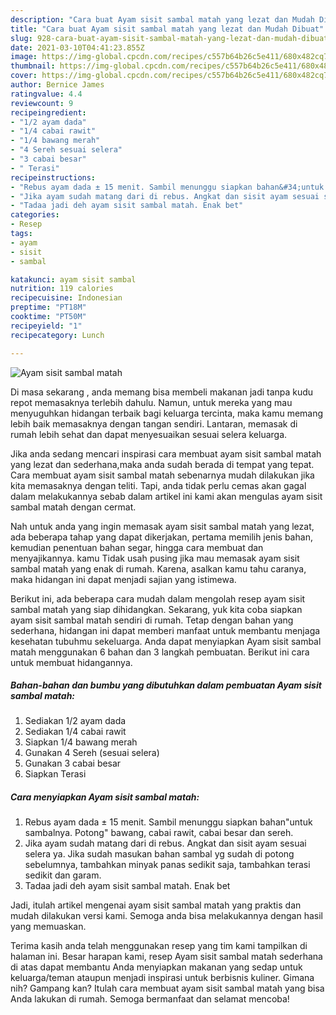 ```yaml
---
description: "Cara buat Ayam sisit sambal matah yang lezat dan Mudah Dibuat"
title: "Cara buat Ayam sisit sambal matah yang lezat dan Mudah Dibuat"
slug: 928-cara-buat-ayam-sisit-sambal-matah-yang-lezat-dan-mudah-dibuat
date: 2021-03-10T04:41:23.855Z
image: https://img-global.cpcdn.com/recipes/c557b64b26c5e411/680x482cq70/ayam-sisit-sambal-matah-foto-resep-utama.jpg
thumbnail: https://img-global.cpcdn.com/recipes/c557b64b26c5e411/680x482cq70/ayam-sisit-sambal-matah-foto-resep-utama.jpg
cover: https://img-global.cpcdn.com/recipes/c557b64b26c5e411/680x482cq70/ayam-sisit-sambal-matah-foto-resep-utama.jpg
author: Bernice James
ratingvalue: 4.4
reviewcount: 9
recipeingredient:
- "1/2 ayam dada"
- "1/4 cabai rawit"
- "1/4 bawang merah"
- "4 Sereh sesuai selera"
- "3 cabai besar"
- " Terasi"
recipeinstructions:
- "Rebus ayam dada ± 15 menit. Sambil menunggu siapkan bahan&#34;untuk sambalnya. Potong&#34; bawang, cabai rawit, cabai besar dan sereh."
- "Jika ayam sudah matang dari di rebus. Angkat dan sisit ayam sesuai selera ya. Jika sudah masukan bahan sambal yg sudah di potong sebelumnya, tambahkan minyak panas sedikit saja, tambahkan terasi sedikit dan garam."
- "Tadaa jadi deh ayam sisit sambal matah. Enak bet"
categories:
- Resep
tags:
- ayam
- sisit
- sambal

katakunci: ayam sisit sambal 
nutrition: 119 calories
recipecuisine: Indonesian
preptime: "PT18M"
cooktime: "PT50M"
recipeyield: "1"
recipecategory: Lunch

---
```



![Ayam sisit sambal matah](https://img-global.cpcdn.com/recipes/c557b64b26c5e411/680x482cq70/ayam-sisit-sambal-matah-foto-resep-utama.jpg)

Di masa  sekarang , anda memang bisa membeli makanan jadi tanpa kudu repot memasaknya terlebih dahulu. Namun, untuk mereka yang mau menyuguhkan hidangan terbaik bagi keluarga tercinta, maka kamu memang lebih baik memasaknya dengan tangan sendiri. Lantaran, memasak di rumah lebih sehat dan dapat menyesuaikan sesuai selera keluarga.

Jika anda sedang mencari inspirasi cara membuat ayam sisit sambal matah yang lezat dan sederhana,maka anda sudah berada di tempat yang tepat. Cara membuat ayam sisit sambal matah  sebenarnya mudah dilakukan jika kita memasaknya dengan teliti. Tapi, anda tidak perlu cemas akan gagal dalam melakukannya 
sebab dalam artikel ini kami akan mengulas ayam sisit sambal matah dengan cermat.  



Nah untuk anda yang ingin memasak ayam sisit sambal matah yang lezat, ada beberapa tahap yang dapat dikerjakan, pertama memilih jenis bahan, kemudian penentuan bahan segar, hingga cara membuat dan menyajikannya. kamu Tidak usah pusing jika mau memasak ayam sisit sambal matah yang enak di rumah. Karena, asalkan kamu  tahu caranya, maka hidangan ini dapat menjadi sajian yang istimewa.

Berikut ini, ada beberapa cara mudah dalam mengolah resep ayam sisit sambal matah yang siap dihidangkan. Sekarang, yuk kita coba siapkan ayam sisit sambal matah sendiri di rumah. Tetap dengan bahan yang sederhana, hidangan ini dapat memberi manfaat untuk membantu menjaga kesehatan tubuhmu sekeluarga. Anda dapat menyiapkan Ayam sisit sambal matah menggunakan 6 bahan dan 3 langkah pembuatan. Berikut ini cara untuk membuat hidangannya.

<!--inarticleads1-->

##### Bahan-bahan dan bumbu yang dibutuhkan dalam pembuatan Ayam sisit sambal matah:

1. Sediakan 1/2 ayam dada
1. Sediakan 1/4 cabai rawit
1. Siapkan 1/4 bawang merah
1. Gunakan 4 Sereh (sesuai selera)
1. Gunakan 3 cabai besar
1. Siapkan  Terasi




<!--inarticleads2-->

##### Cara menyiapkan Ayam sisit sambal matah:

1. Rebus ayam dada ± 15 menit. Sambil menunggu siapkan bahan&#34;untuk sambalnya. Potong&#34; bawang, cabai rawit, cabai besar dan sereh.
1. Jika ayam sudah matang dari di rebus. Angkat dan sisit ayam sesuai selera ya. Jika sudah masukan bahan sambal yg sudah di potong sebelumnya, tambahkan minyak panas sedikit saja, tambahkan terasi sedikit dan garam.
1. Tadaa jadi deh ayam sisit sambal matah. Enak bet




Jadi, itulah artikel mengenai  ayam sisit sambal matah  yang praktis dan mudah dilakukan versi kami. Semoga anda bisa melakukannya dengan hasil yang memuaskan. 

Terima kasih anda telah menggunakan resep yang tim kami tampilkan di halaman ini. Besar harapan kami, resep  Ayam sisit sambal matah sederhana di atas dapat membantu Anda menyiapkan makanan yang sedap untuk keluarga/teman ataupun menjadi inspirasi untuk berbisnis kuliner. Gimana nih? Gampang kan? Itulah cara membuat ayam sisit sambal matah yang bisa Anda lakukan di rumah. Semoga bermanfaat dan selamat mencoba!

